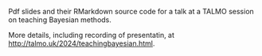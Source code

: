 Pdf slides and their RMarkdown source code for a talk at a TALMO session on teaching Bayesian methods. 

More details, including recording of presentatin, at http://talmo.uk/2024/teachingbayesian.html.
